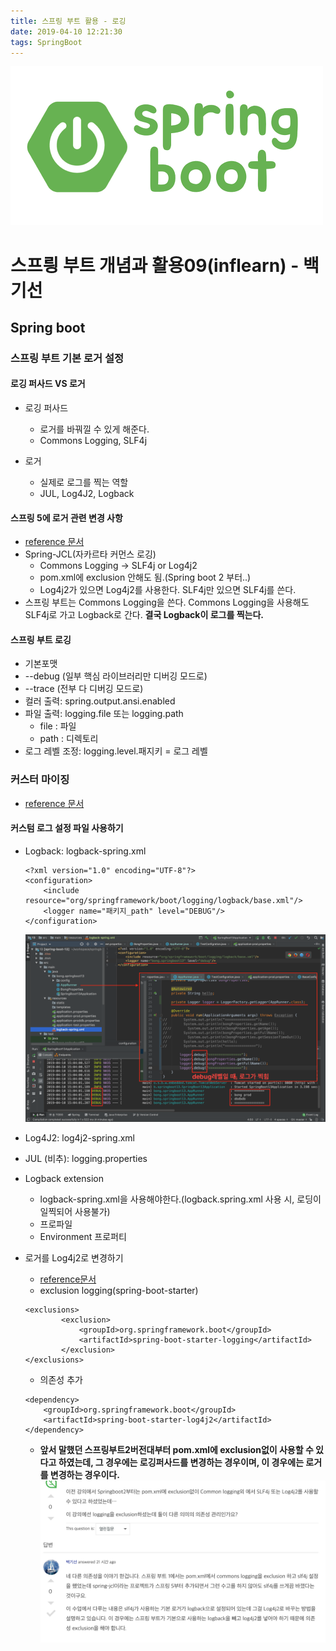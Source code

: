 ```yaml
---
title: 스프링 부트 활용 - 로깅
date: 2019-04-10 12:21:30
tags: SpringBoot
---
```

![springboot](/images/springboot_logo.png)
# 스프릥 부트 개념과 활용09(inflearn) - 백기선 
## Spring boot

### 스프링 부트 기본 로거 설정

#### 로깅 퍼사드 VS 로거
- 로깅 퍼사드
    - 로거를 바꿔낄 수 있게 해준다.
    - Commons Logging​, SLF4j
    
- 로거
    - 실제로 로그를 찍는 역할
    - JUL, Log4J2, ​Logback
    
#### 스프링 5에 로거 관련 변경 사항
- [reference 문서](https://docs.spring.io/spring/docs/5.0.0.RC3/spring-framework-reference/overview.html#overview-logging)
- Spring-JCL(자카르타 커먼스 로깅)
    - Commons Logging -> SLF4j or Log4j2
    - pom.xml에 exclusion 안해도 됨.(Spring boot 2 부터..)
    - Log4j2가 있으면 Log4j2를 사용한다.
    SLF4j만 있으면 SLF4j를 쓴다.
- 스프링 부트는 Commons Logging을 쓴다.
Commons Logging을 사용해도 SLF4j로 가고 Logback로 간다.
**결국 Logback이 로그를 찍는다.**
    
#### 스프링 부트 로깅
- 기본포맷
- \--debug (일부 핵심 라이브러리만 디버깅 모드로)
- \--trace (전부 다 디버깅 모드로)
- 컬러 출력: spring.output.ansi.enabled
- 파일 출력: logging.file 또는 logging.path
    - file : 파일
    - path : 디렉토리
- 로그 레벨 조정: logging.level.패지키 = 로그 레벨

### 커스터 마이징
- [reference 문서](https://docs.spring.io/spring-boot/docs/current/reference/html/howto-logging.html)

#### 커스텀 로그 설정 파일 사용하기
- Logback: logback-spring.xml
    ```
    <?xml version="1.0" encoding="UTF-8"?>
    <configuration>
    	<include resource="org/springframework/boot/logging/logback/base.xml"/>
    	<logger name="패키지_path" level="DEBUG"/>
    </configuration>
    ```
    ![springboot](/images/springboot/springboot09-1.png)

- Log4J2: log4j2-spring.xml
- JUL (비추): logging.properties
- Logback extension
    - logback-spring.xml을 사용해야한다.(logback.spring.xml 사용 시, 로딩이 일찍되어 사용불가)
    - 프로파일 <springProfile name=”프로파일”>
    - Environment 프로퍼티 <springProperty>
    
- 로거를 Log4j2로 변경하기
    - [reference문서](https://docs.spring.io/spring-boot/docs/current/reference/html/howto-logging.html#howto-configure-log4j-for-logging)
    - exclusion logging(spring-boot-starter)
    ```
    <exclusions>
    		<exclusion>
    			<groupId>org.springframework.boot</groupId>
    			<artifactId>spring-boot-starter-logging</artifactId>
    		</exclusion>
    </exclusions>
    ```
    - 의존성 추가
    ```
    <dependency>
    	<groupId>org.springframework.boot</groupId>
    	<artifactId>spring-boot-starter-log4j2</artifactId>
    </dependency>
    ```
    - **앞서 말했던 스프링부트2버전대부터 pom.xml에 exclusion없이 사용할 수 있다고 하였는데, 그 경우에는 로깅퍼사드를 변경하는 경우이며, 이 경우에는 로거를 변경하는 경우이다.**
    ![springboot](/images/springboot/springboot09-3.png)
    
    
    
    